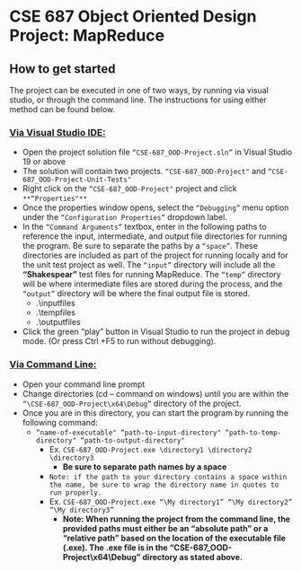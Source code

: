 # CSE 687 Object Oriented Design Project: MapReduce
## How to get started

The project can be executed in one of two ways, by running via visual studio, or through the command line. The instructions for using either method can be found below.

### <ins>Via Visual Studio IDE:</ins>
   - Open the project solution file `“CSE-687_OOD-Project.sln”` in Visual Studio 19 or above
   - The solution will contain two projects. `“CSE-687_OOD-Project"` and `“CSE-687_OOD-Project-Unit-Tests"`
   - Right click on the `“CSE-687_OOD-Project"` project and click `**“Properties"**`
   - Once the properties window opens, select the `“Debugging”` menu option under the `“Configuration Properties”` dropdown label. 
   - In the `“Command Arguments”` textbox, enter in the following paths to reference the input, intermediate, and output file directories for running the program. Be sure to separate the paths by a `“space”`. These directories are included as part of the project for running locally and for the unit test project as well. The `“input”` directory will include all the **“Shakespear”** test files for running MapReduce. The `“temp”` directory will be where intermediate files are stored during the process, and the `“output”` directory will be where the final output file is stored.
     - .\inputfiles
     - .\tempfiles
     - .\outputfiles
   - Click the green “play” button in Visual Studio to run the project in debug mode. (Or press Ctrl +F5 to run without debugging).


### <ins> Via Command Line:</ins>
   - Open your command line prompt
   - Change directories (cd – command on windows) until you are within the `“\CSE-687_OOD-Project\x64\Debug”` directory of the project.
   - Once you are in this directory, you can start the program by running the following command: 
     -  `“name-of-executable" “path-to-input-directory" “path-to-temp-directory" “path-to-output-directory"`
          -  Ex. `CSE-687_OOD-Project.exe \directory1 \directory2 \directory3`
             - **Be sure to separate path names by a space**
          - `Note: if the path to your directory contains a space within the name, be sure to wrap the directory name in quotes to run properly.`
          -  Ex. `CSE-687_OOD-Project.exe “\My directory1” “\My directory2” “\My directory3”`
             - **Note: When running the project from the command line, the provided paths must either be an “absolute path” or a “relative path” based on the location of the executable file (.exe). The .exe file is in the “CSE-687_OOD-Project\x64\Debug” directory as stated above.**  


    

